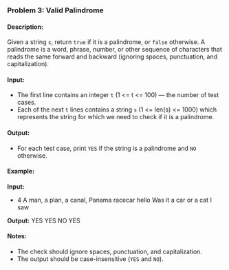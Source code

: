 ### Problem 3: Valid Palindrome

#### Description:
Given a string `s`, return `true` if it is a palindrome, or `false` otherwise. A palindrome is a word, phrase, number, or other sequence of characters that reads the same forward and backward (ignoring spaces, punctuation, and capitalization).

#### Input:
- The first line contains an integer `t` (1 <= t <= 100) — the number of test cases.
- Each of the next `t` lines contains a string `s` (1 <= len(s) <= 1000) which represents the string for which we need to check if it is a palindrome.

#### Output:
- For each test case, print `YES` if the string is a palindrome and `NO` otherwise.

#### Example:
**Input:**
- 4 A man, a plan, a canal, Panama racecar hello Was it a car or a cat I saw

**Output:**
YES YES NO YES

#### Notes:
- The check should ignore spaces, punctuation, and capitalization.
- The output should be case-insensitive (`YES` and `NO`).